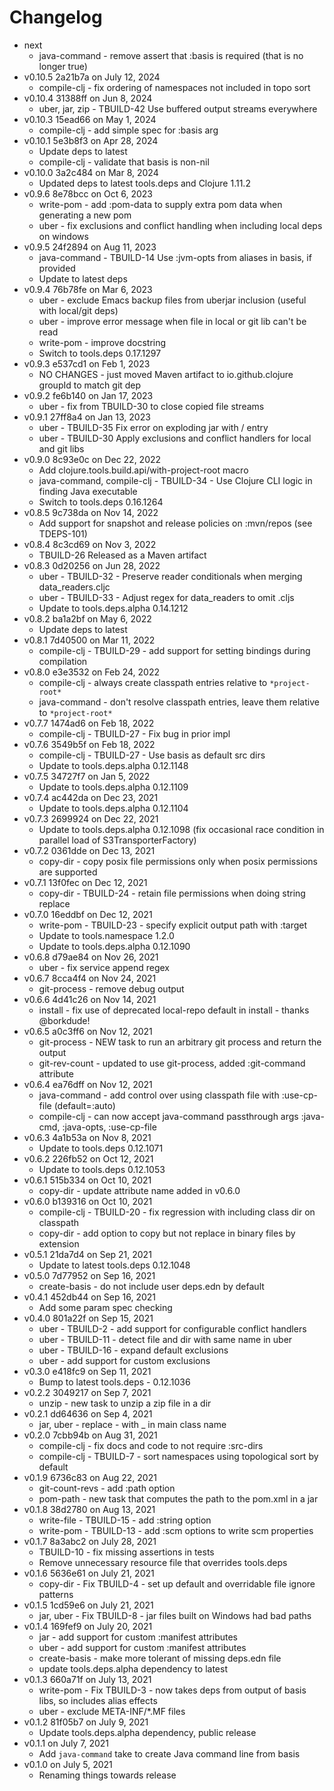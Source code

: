 Changelog
===========

* next
  * java-command - remove assert that :basis is required (that is no longer true)
* v0.10.5 2a21b7a on July 12, 2024
  * compile-clj - fix ordering of namespaces not included in topo sort
* v0.10.4 31388ff on Jun 8, 2024
  * uber, jar, zip - TBUILD-42 Use buffered output streams everywhere
* v0.10.3 15ead66 on May 1, 2024
  * compile-clj - add simple spec for :basis arg
* v0.10.1 5e3b8f3 on Apr 28, 2024
  * Update deps to latest
  * compile-clj - validate that basis is non-nil
* v0.10.0 3a2c484 on Mar 8, 2024
  * Updated deps to latest tools.deps and Clojure 1.11.2
* v0.9.6 8e78bcc on Oct 6, 2023
  * write-pom - add :pom-data to supply extra pom data when generating a new pom
  * uber - fix exclusions and conflict handling when including local deps on windows
* v0.9.5 24f2894 on Aug 11, 2023
  * java-command - TBUILD-14 Use :jvm-opts from aliases in basis, if provided
  * Update to latest deps
* v0.9.4 76b78fe on Mar 6, 2023
  * uber - exclude Emacs backup files from uberjar inclusion (useful with local/git deps)
  * uber - improve error message when file in local or git lib can't be read
  * write-pom - improve docstring
  * Switch to tools.deps 0.17.1297
* v0.9.3 e537cd1 on Feb 1, 2023
  * NO CHANGES - just moved Maven artifact to io.github.clojure groupId to match git dep
* v0.9.2 fe6b140 on Jan 17, 2023
  * uber - fix from TBUILD-30 to close copied file streams
* v0.9.1 27ff8a4 on Jan 13, 2023
  * uber - TBUILD-35 Fix error on exploding jar with / entry
  * uber - TBUILD-30 Apply exclusions and conflict handlers for local and git libs
* v0.9.0 8c93e0c on Dec 22, 2022
  * Add clojure.tools.build.api/with-project-root macro
  * java-command, compile-clj - TBUILD-34 - Use Clojure CLI logic in finding Java executable
  * Switch to tools.deps 0.16.1264
* v0.8.5 9c738da on Nov 14, 2022
  * Add support for snapshot and release policies on :mvn/repos (see TDEPS-101)
* v0.8.4 8c3cd69 on Nov 3, 2022
  * TBUILD-26 Released as a Maven artifact
* v0.8.3 0d20256 on Jun 28, 2022
  * uber - TBUILD-32 - Preserve reader conditionals when merging data\_readers.cljc
  * uber - TBUILD-33 - Adjust regex for data\_readers to omit .cljs
  * Update to tools.deps.alpha 0.14.1212
* v0.8.2 ba1a2bf on May 6, 2022
  * Update deps to latest
* v0.8.1 7d40500 on Mar 11, 2022
  * compile-clj - TBUILD-29 - add support for setting bindings during compilation 
* v0.8.0 e3e3532 on Feb 24, 2022
  * compile-clj - always create classpath entries relative to `*project-root*`
  * java-command - don't resolve classpath entries, leave them relative to `*project-root*`
* v0.7.7 1474ad6 on Feb 18, 2022
  * compile-clj - TBUILD-27 - Fix bug in prior impl
* v0.7.6 3549b5f on Feb 18, 2022
  * compile-clj - TBUILD-27 - Use basis as default src dirs
  * Update to tools.deps.alpha 0.12.1148
* v0.7.5 34727f7 on Jan 5, 2022
  * Update to tools.deps.alpha 0.12.1109
* v0.7.4 ac442da on Dec 23, 2021
  * Update to tools.deps.alpha 0.12.1104
* v0.7.3 2699924 on Dec 22, 2021
  * Update to tools.deps.alpha 0.12.1098 (fix occasional race condition in parallel load of S3TransporterFactory)
* v0.7.2 0361dde on Dec 13, 2021
  * copy-dir - copy posix file permissions only when posix permissions are supported
* v0.7.1 13f0fec on Dec 12, 2021
  * copy-dir - TBUILD-24 - retain file permissions when doing string replace
* v0.7.0 16eddbf on Dec 12, 2021
  * write-pom - TBUILD-23 - specify explicit output path with :target
  * Update to tools.namespace 1.2.0
  * Update to tools.deps.alpha 0.12.1090
* v0.6.8 d79ae84 on Nov 26, 2021
  * uber - fix service append regex
* v0.6.7 8cca4f4 on Nov 24, 2021
  * git-process - remove debug output
* v0.6.6 4d41c26 on Nov 14, 2021
  * install - fix use of deprecated local-repo default in install - thanks @borkdude!
* v0.6.5 a0c3ff6 on Nov 12, 2021
  * git-process - NEW task to run an arbitrary git process and return the output
  * git-rev-count - updated to use git-process, added :git-command attribute
* v0.6.4 ea76dff on Nov 12, 2021
  * java-command - add control over using classpath file with :use-cp-file (default=:auto)
  * compile-clj - can now accept java-command passthrough args :java-cmd, :java-opts, :use-cp-file
* v0.6.3 4a1b53a on Nov 8, 2021
  * Update to tools.deps 0.12.1071
* v0.6.2 226fb52 on Oct 12, 2021
  * Update to tools.deps 0.12.1053
* v0.6.1 515b334 on Oct 10, 2021
  * copy-dir - update attribute name added in v0.6.0
* v0.6.0 b139316 on Oct 10, 2021
  * compile-clj - TBUILD-20 - fix regression with including class dir on classpath
  * copy-dir - add option to copy but not replace in binary files by extension
* v0.5.1 21da7d4 on Sep 21, 2021
  * Update to latest tools.deps 0.12.1048
* v0.5.0 7d77952 on Sep 16, 2021
  * create-basis - do not include user deps.edn by default
* v0.4.1 452db44 on Sep 16, 2021
  * Add some param spec checking
* v0.4.0 801a22f on Sep 15, 2021
  * uber - TBUILD-2 - add support for configurable conflict handlers
  * uber - TBUILD-11 - detect file and dir with same name in uber
  * uber - TBUILD-16 - expand default exclusions
  * uber - add support for custom exclusions
* v0.3.0 e418fc9 on Sep 11, 2021
  * Bump to latest tools.deps - 0.12.1036
* v0.2.2 3049217 on Sep 7, 2021
  * unzip - new task to unzip a zip file in a dir
* v0.2.1 dd64636 on Sep 4, 2021
  * jar, uber - replace - with _ in main class name
* v0.2.0 7cbb94b on Aug 31, 2021
  * compile-clj - fix docs and code to not require :src-dirs
  * compile-clj - TBUILD-7 - sort namespaces using topological sort by default
* v0.1.9 6736c83 on Aug 22, 2021
  * git-count-revs - add :path option
  * pom-path - new task that computes the path to the pom.xml in a jar
* v0.1.8 38d2780 on Aug 13, 2021
  * write-file - TBUILD-15 - add :string option 
  * write-pom - TBUILD-13 - add :scm options to write scm properties
* v0.1.7 8a3abc2 on July 28, 2021
  * TBUILD-10 - fix missing assertions in tests
  * Remove unnecessary resource file that overrides tools.deps
* v0.1.6 5636e61 on July 21, 2021
  * copy-dir - Fix TBUILD-4 - set up default and overridable file ignore patterns
* v0.1.5 1cd59e6 on July 21, 2021
  * jar, uber - Fix TBUILD-8 - jar files built on Windows had bad paths
* v0.1.4 169fef9 on July 20, 2021
  * jar - add support for custom :manifest attributes
  * uber - add support for custom :manifest attributes
  * create-basis - make more tolerant of missing deps.edn file
  * update tools.deps.alpha dependency to latest
* v0.1.3 660a71f on July 13, 2021
  * write-pom - Fix TBUILD-3 - now takes deps from output of basis libs, so includes alias effects
  * uber - exclude META-INF/\*.MF files
* v0.1.2 81f05b7 on July 9, 2021
  * Update tools.deps.alpha dependency, public release
* v0.1.1 on July 7, 2021
  * Add `java-command` take to create Java command line from basis
* v0.1.0 on July 5, 2021
  * Renaming things towards release

